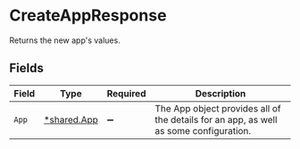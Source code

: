 # CreateAppResponse

Returns the new app's values.


## Fields

| Field                                                                                 | Type                                                                                  | Required                                                                              | Description                                                                           |
| ------------------------------------------------------------------------------------- | ------------------------------------------------------------------------------------- | ------------------------------------------------------------------------------------- | ------------------------------------------------------------------------------------- |
| `App`                                                                                 | [*shared.App](../../models/shared/app.md)                                             | :heavy_minus_sign:                                                                    | The App object provides all of the details for an app, as well as some configuration. |